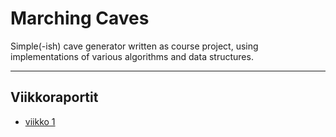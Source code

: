 Marching Caves
==============
Simple(-ish) cave generator written as course project, using implementations of various algorithms and data structures.

--------------

Viikkoraportit
--------------
 - [viikko 1](./dokumentaatio/viikko_1.md)

